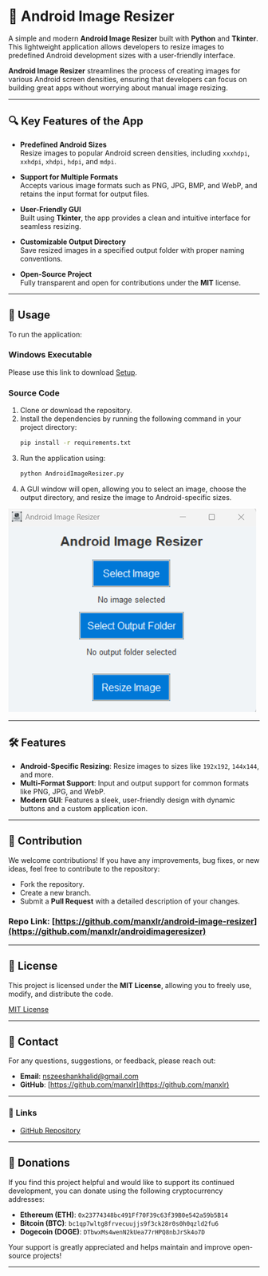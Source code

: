 # 🎨 Android Image Resizer

A simple and modern **Android Image Resizer** built with **Python** and **Tkinter**. This lightweight application allows developers to resize images to predefined Android development sizes with a user-friendly interface.

**Android Image Resizer** streamlines the process of creating images for various Android screen densities, ensuring that developers can focus on building great apps without worrying about manual image resizing.

---

## 🔍 Key Features of the App

- **Predefined Android Sizes**  
  Resize images to popular Android screen densities, including `xxxhdpi`, `xxhdpi`, `xhdpi`, `hdpi`, and `mdpi`.

- **Support for Multiple Formats**  
  Accepts various image formats such as PNG, JPG, BMP, and WebP, and retains the input format for output files.

- **User-Friendly GUI**  
  Built using **Tkinter**, the app provides a clean and intuitive interface for seamless resizing.

- **Customizable Output Directory**  
  Save resized images in a specified output folder with proper naming conventions.

- **Open-Source Project**  
  Fully transparent and open for contributions under the **MIT** license.

---

## 🚀 **Usage**

To run the application:

### Windows Executable
Please use this link to download [Setup](https://github.com/manxlr/android-image-resizer/releases/download/v1.0.0/Android.Image.Resizer.Setup.1.0.0.exe).

### Source Code

1. Clone or download the repository.
2. Install the dependencies by running the following command in your project directory:
   ```bash
   pip install -r requirements.txt
   ```
3. Run the application using:
   ```bash
   python AndroidImageResizer.py
   ```
4. A GUI window will open, allowing you to select an image, choose the output directory, and resize the image to Android-specific sizes.

![Android Image Resizer GUI](assets/Main_GUI.png)

---

## 🛠️ **Features**

- **Android-Specific Resizing**: Resize images to sizes like `192x192`, `144x144`, and more.
- **Multi-Format Support**: Input and output support for common formats like PNG, JPG, and WebP.
- **Modern GUI**: Features a sleek, user-friendly design with dynamic buttons and a custom application icon.

---

## 🤝 **Contribution**

We welcome contributions! If you have any improvements, bug fixes, or new ideas, feel free to contribute to the repository:

- Fork the repository.
- Create a new branch.
- Submit a **Pull Request** with a detailed description of your changes.

### Repo Link: [https://github.com/manxlr/android-image-resizer](https://github.com/manxlr/androidimageresizer)

---

## 📜 **License**

This project is licensed under the **MIT License**, allowing you to freely use, modify, and distribute the code.

[MIT License](https://opensource.org/licenses/MIT)

---

## 📧 **Contact**

For any questions, suggestions, or feedback, please reach out:

- **Email**: [nszeeshankhalid@gmail.com](mailto:nszeeshankhalid@gmail.com)  
- **GitHub**: [https://github.com/manxlr](https://github.com/manxlr)

---

### 🔗 **Links**

- [GitHub Repository](https://github.com/manxlr/androidimageresizer)

---

## 💖 **Donations**

If you find this project helpful and would like to support its continued development, you can donate using the following cryptocurrency addresses:

- **Ethereum (ETH)**: `0x23774348bc491Ff70F39c63f39B0e542a59b5B14`  
- **Bitcoin (BTC)**: `bc1qp7wltg8frvecuujjs9f3ck28r0s0h0qzld2fu6`  
- **Dogecoin (DOGE)**: `DTbwxMs4wenN2kUea77rHPQ8nbJrSk4o7D`  

Your support is greatly appreciated and helps maintain and improve open-source projects!

---

